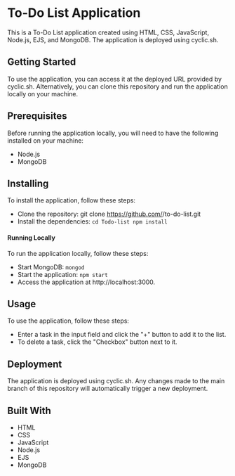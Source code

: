 # To-Do List Application
This is a To-Do List application created using HTML, CSS, JavaScript, Node.js, EJS, and MongoDB. The application is deployed using cyclic.sh.

## Getting Started
To use the application, you can access it at the deployed URL provided by cyclic.sh. Alternatively, you can clone this repository and run the application locally on your machine.

## Prerequisites
Before running the application locally, you will need to have the following installed on your machine:

- Node.js
- MongoDB
## Installing
To install the application, follow these steps:

- Clone the repository:
git clone https://github.com/<your-username>/to-do-list.git
- Install the dependencies:
`cd Todo-list
npm install`
#### Running Locally
To run the application locally, follow these steps:

- Start MongoDB:
`mongod`
- Start the application:
`npm start`
- Access the application at http://localhost:3000.
## Usage
To use the application, follow these steps:

- Enter a task in the input field and click the "+" button to add it to the list.
- To delete a task, click the "Checkbox" button next to it.
## Deployment
The application is deployed using cyclic.sh. Any changes made to the main branch of this repository will automatically trigger a new deployment.

## Built With
- HTML
- CSS
- JavaScript
- Node.js
- EJS
- MongoDB
